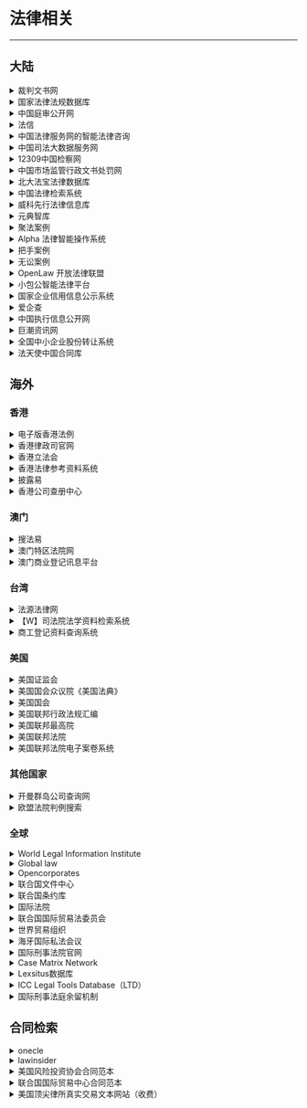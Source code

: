 # 法律相关

---

## 大陆

<div class="grid">
    <div><details><summary>裁判文书网</summary><p>可以查询各级法院公开的判决文书。<br/><a href="https://wenshu.court.gov.cn/" target="_blank" role="button" class="outline">访问网站</a></p></details></div>
    <div><details><summary>国家法律法规数据库</summary><p>由全国人大常委会办公厅制作的中国法律数据库，可以查到现行的法律法规。<br/><a href="https://flk.npc.gov.cn/" target="_blank" role="button" class="outline">访问网站</a></p></details></div>
    <div><details><summary>中国庭审公开网</summary><p><a href="http://tingshen.court.gov.cn" target="_blank" role="button" class="outline">访问网站</a></p></details></div>
</div>
<div class="grid">
    <div><details><summary>法信</summary><p>最高法院旗下数据库，收录最高人民法院司法解释理解适用与司法观点<br/><a href="http://www.faxin.cn" target="_blank" role="button" class="outline">访问网站</a></p></details></div>
    <div><details><summary>中国法律服务网的智能法律咨询</summary><p>可快速生成高质量的智能法律意见书<br/><a href="https://ai.12348.gov.cn/pc" target="_blank" role="button" class="outline">访问网站</a></p></details></div>
    <div><details><summary>中国司法大数据服务网</summary><p><a href="http://data.court.gov.cn/pages" target="_blank" role="button" class="outline">访问网站</a></p></details></div>
</div>
<div class="grid">
    <div><details><summary>12309中国检察网</summary><p>案件信息公开与法律文书公开<br/><a href="https://www.12309.gov.cn" target="_blank" role="button" class="outline">访问网站</a></p></details></div>
    <div><details><summary>中国市场监管行政文书处罚网</summary><p><a href="http://cfws.samr.gov.cn" target="_blank" role="button" class="outline">访问网站</a></p></details></div>
    <div><details><summary>北大法宝法律数据库</summary><p>法宝联想功能强大，高级检索功能全面，收费<br/><a href="http://www.pkulaw.cn" target="_blank" role="button" class="outline">访问网站</a></p></details></div>
</div>
<div class="grid">
    <div><details><summary>中国法律检索系统</summary><p>北大法宝公众版，免费<br/><a href="https://law.pkulaw.com" target="_blank" role="button" class="outline">访问网站</a></p></details></div>
    <div><details><summary>威科先行法律信息库</summary><p>口碑好，检索功能强大，收费<br/><a href="https://law.wkinfo.com.cn" target="_blank" role="button" class="outline">访问网站</a></p></details></div>
    <div><details><summary>元典智库</summary><p>一个法律搜索引擎，高级检索功能强大，收费<br/><a href="https://www.chineselaw.com" target="_blank" role="button" class="outline">访问网站</a></p></details></div>
</div>
<div class="grid">
    <div><details><summary>聚法案例</summary><p>检索结果可视化功能强大，收费<br/><a href="https://www.jufaanli.com" target="_blank" role="button" class="outline">访问网站</a></p></details></div>
    <div><details><summary>Alpha 法律智能操作系统</summary><p><a href="https://alphalawyer.cn/home" target="_blank" role="button" class="outline">访问网站</a></p></details></div>
    <div><details><summary>把手案例</summary><p>免费，可检索检察文书<br/><a href="https://www.lawsdata.com" target="_blank" role="button" class="outline">访问网站</a></p></details></div>
</div>
<div class="grid">
    <div><details><summary>无讼案例</summary><p>免费，已全新改版上线<br/><a href="https://www.itslaw.com/home" target="_blank" role="button" class="outline">访问网站</a></p></details></div>
    <div><details><summary>OpenLaw 开放法律联盟</summary><p><a href="http://openlaw.cn" target="_blank" role="button" class="outline">访问网站</a></p></details></div>
    <div><details><summary>小包公智能法律平台</summary><p>法律实证分析平台独具特色，收费<br/><a href="https://www.xiaobaogong.com" target="_blank" role="button" class="outline">访问网站</a></p></details></div>
</div>
<div class="grid">
    <div><details><summary>国家企业信用信息公示系统</summary><p><a href="http://www.gsxt.gov.cn" target="_blank" role="button" class="outline">访问网站</a></p></details></div>
    <div><details><summary>爱企查</summary><p><a href="https://aiqicha.baidu.com" target="_blank" role="button" class="outline">访问网站</a></p></details></div>
    <div><details><summary>中国执行信息公开网</summary><p><a href="http://zxgk.court.gov.cn" target="_blank" role="button" class="outline">访问网站</a></p></details></div>
</div>
<div class="grid">
    <div><details><summary>巨潮资讯网</summary><p>非诉宝藏网站，近30万份上市公司相关法律意见书+ IPO律师工作报告<br/><a href="http://www.cninfo.com.cn/new/index" target="_blank" role="button" class="outline">访问网站</a></p></details></div>
    <div><details><summary>全国中小企业股份转让系统</summary><p><a href="http://www.neeq.com.cn" target="_blank" role="button" class="outline">访问网站</a></p></details></div>
    <div><details><summary>法天使中国合同库</summary><p>合同类型全数量多，有法律专业人士把关，收费<br/><a href="https://www.fatianshi.cn" target="_blank" role="button" class="outline">访问网站</a></p></details></div>
</div>
<div class="grid">

## 海外

### 香港

<div class="grid">
    <div><details><summary>电子版香港法例</summary><p><a href="https://www.elegislation.gov.hk" target="_blank" role="button" class="outline">访问网站</a></p></details></div>
    <div><details><summary>香港律政司官网 </summary><p><a href="https://www.doj.gov.hk" target="_blank" role="button" class="outline">访问网站</a></p></details></div>
    <div><details><summary>香港立法会</summary><p><a href="http://www.legco.gov.hk" target="_blank" role="button" class="outline">访问网站</a></p></details></div>
</div>
<div class="grid">
    <div><details><summary>香港法律参考资料系统</summary><p>香港法院案例检索官方网站<br/><a href="https://legalref.judiciary.hk" target="_blank" role="button" class="outline">访问网站</a></p></details></div>
    <div><details><summary>披露易</summary><p>香港交易所设立的香港上市公司文件披露网站，可检索香港上市公司法律意见书<br/><a href="https://www.hkexnews.hk" target="_blank" role="button" class="outline">访问网站</a></p></details></div>
    <div><details><summary>香港公司查册中心</summary><p>仅需二十几元就可检索香港公司股东信息<br/><a href="https://www.icris.cr.gov.hk/csci" target="_blank" role="button" class="outline">访问网站</a></p></details></div>
</div>

### 澳门

<div class="grid">
    <div><details><summary>搜法易</summary><p>检索澳门地区成文法的官方网站<br/><a href="https://search.io.gov.mo" target="_blank" role="button" class="outline">访问网站</a></p></details></div>
    <div><details><summary>澳门特区法院网</summary><p><a href="ttp://www.court.gov.mo" target="_blank" role="button" class="outline">访问网站</a></p></details></div>
    <div><details><summary>澳门商业登记讯息平台</summary><p><a href="https://eservice.dsaj.gov.mo/dsajservice9/commercial-platform/index.xhtml" target="_blank" role="button" class="outline">访问网站</a></p></details></div>
</div>

### 台湾

<div class="grid">
    <div><details><summary>法源法律网</summary><p>可检索成文法和检索裁判文书<br/><a href="https://www.lawbank.com.tw" target="_blank" role="button" class="outline">访问网站</a></p></details></div>
    <div><details><summary>【W】司法院法学资料检索系统</summary><p>描述<br/><a href="https://law.judicial.gov.tw" target="_blank" role="button" class="outline">访问网站</a></p></details></div>
    <div><details><summary>商工登记资料查询系统</summary><p><a href="https://findbiz.nat.gov.tw" target="_blank" role="button" class="outline">访问网站</a></p></details></div>
</div>

### 美国

<div class="grid">
    <div><details><summary>美国证监会</summary><p><a href="https://www.sec.gov" target="_blank" role="button" class="outline">访问网站</a></p></details></div>
    <div><details><summary>美国国会众议院《美国法典》</summary><p><a href="https://uscode.house.gov" target="_blank" role="button" class="outline">访问网站</a></p></details></div>
    <div><details><summary>美国国会</summary><p><br/><a href="https://www.congress.gov" target="_blank" role="button" class="outline">访问网站</a></p></details></div>
</div>
<div class="grid">
    <div><details><summary>美国联邦行政法规汇编</summary><p><a href="https://www.ecfr.gov" target="_blank" role="button" class="outline">访问网站</a></p></details></div>
    <div><details><summary>美国联邦最高院</summary><p><a href="https://www.supremecourt.gov" target="_blank" role="button" class="outline">访问网站</a></p></details></div>
    <div><details><summary>美国联邦法院</summary><p><a href="https://www.uscourts.gov" target="_blank" role="button" class="outline">访问网站</a></p></details></div>
</div>
<div class="grid">
    <div><details><summary>美国联邦法院电子案卷系统</summary><p><a href="https://pacer.uscourts.gov" target="_blank" role="button" class="outline">访问网站</a></p></details></div>
    <div> </div>
    <div> </div>
</div>

### 其他国家

<div class="grid">
    <div><details><summary>开曼群岛公司查询网</summary><p>2020年10月开始可查开曼群岛公司股东信息，需几十美元的费用<br/><a href="https://www.ciregistry.ky/online-tools" target="_blank" role="button" class="outline">访问网站</a></p></details></div>
    <div><details><summary>欧盟法院判例搜索</summary><p><a href="https://curia.europa.eu/jcms/jcms/j_6/en" target="_blank" role="button" class="outline">访问网站</a></p></details></div>
    <div> </div>
</div>

### 全球

<div class="grid">
    <div><details><summary>World Legal Information Institute</summary><p><a href="http://www.worldlii.org" target="_blank" role="button" class="outline">访问网站</a></p></details></div>
    <div><details><summary>Global law</summary><p>商务部全球法规查询，中文界面，检索外国法的宝藏入口<br/><a href="http://policy.mofcom.gov.cn" target="_blank" role="button" class="outline">访问网站</a></p></details></div>
    <div><details><summary>Opencorporates</summary><p>全球公司工商信息查询，查询境外企业的最佳网站<br/><a href="https://opencorporates.com" target="_blank" role="button" class="outline">访问网站</a></p></details></div>
</div>
<div class="grid">
    <div><details><summary>联合国文件中心</summary><p><a href="https://www.un.org/zh/sections/general/documents/index.html" target="_blank" role="button" class="outline">访问网站</a></p></details></div>
    <div><details><summary>联合国条约库</summary><p><a href="https://treaties.un.org" target="_blank" role="button" class="outline">访问网站</a></p></details></div>
    <div><details><summary>国际法院</summary><p><a href="https://www.icj-cij.org" target="_blank" role="button" class="outline">访问网站</a></p></details></div>
</div>
<div class="grid">
    <div><details><summary>联合国国际贸易法委员会</summary><p>可检索CISG判例法摘要汇编、谈判会议记录等私法领域的重要国际性文件<br/><a href="https://uncitral.un.org" target="_blank" role="button" class="outline">访问网站</a></p></details></div>
    <div><details><summary>世界贸易组织</summary><p><a href="https://www.wto.org" target="_blank" role="button" class="outline">访问网站</a></p></details></div>
    <div><details><summary>海牙国际私法会议</summary><p><a href="https://www.hcch.net" target="_blank" role="button" class="outline">访问网站</a></p></details></div>
</div>
<div class="grid">
    <div><details><summary>国际刑事法院官网</summary><p><a href="https://www.icc-cpi.int" target="_blank" role="button" class="outline">访问网站</a></p></details></div>
    <div><details><summary>Case Matrix Network</summary><p>核心国际犯罪数据库<br/><a href="https://www.casematrixnetwork.org/cn/cmnknowledgehub" target="_blank" role="button" class="outline">访问网站</a></p></details></div>
    <div><details><summary>Lexsitus数据库</summary><p>国际刑法相关<br/><a href="https://www.cilrap-lexsitus.org" target="_blank" role="button" class="outline">访问网站</a></p></details></div>
</div>
<div class="grid">
    <div><details><summary>ICC Legal Tools Database（LTD）</summary><p>国际刑事法院法律工具数据库<br/><a href="https://www.legal-tools.org" target="_blank" role="button" class="outline">访问网站</a></p></details></div>
    <div><details><summary>国际刑事法庭余留机制</summary><p><a href="https://cld.irmct.org" target="_blank" role="button" class="outline">访问网站</a></p></details></div>
    <div> </div>
</div>

## 合同检索

<div class="grid">
    <div><details><summary>onecle</summary><p>SEC美国上市公司合同汇总（免费，2万+）<br/><a href="https://www.onecle.com/" target="_blank" role="button" class="outline">访问网站</a></p></details></div>
    <div><details><summary>lawinsider</summary><p>SEC上市公司合同（免费，120万+真实的高质量的英文合同）<br/><a href="https://www.kfetch.com/" target="_blank" role="button" class="outline">访问网站</a></p></details></div>
    <div><details><summary>美国风险投资协会合同范本</summary><p><a href="https://nvca.org/" target="_blank" role="button" class="outline">访问网站</a></p></details></div>
</div>
<div class="grid">
    <div><details><summary>联合国国际贸易中心合同范本</summary><p><a href="https://intracen.org/" target="_blank" role="button" class="outline">访问网站</a></p></details></div>
    <div><details><summary>美国顶尖律所真实交易文本网站（收费）</summary><p><a href="https://realdealdocs.com/" target="_blank" role="button" class="outline">访问网站</a></p></details></div>
    <div> </div>
</div>
